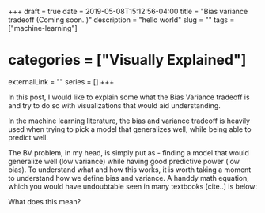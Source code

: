 +++ 
draft = true
date = 2019-05-08T15:12:56-04:00
title = "Bias variance tradeoff  (Coming soon..)"
description = "hello world"
slug = "" 
tags = ["machine-learning"]
# categories = ["Visually Explained"]
externalLink = ""
series = []
+++


In this post, I would like to explain some what the Bias Variance tradeoff is and try to do so
with visualizations that would aid understanding.

In the machine learning literature, the bias and variance tradeoff is heavily used when trying to pick a model that generalizes well, while being able to predict well. 

The BV problem, in my head, is simply put as - finding a model that would generalize well (low variance) while having good predictive power (low bias). To understand what and how this works, it is worth taking a moment to understand how we define bias and variance. A handdy math equation, which you would have undoubtable seen in many textbooks [cite..] is below:

What does this mean?

<svg id="d3chart"></svg>

<script src="https://d3js.org/d3.v5.js"></script>
<script src="../../scripts/bias-variance.js"></script>

